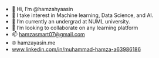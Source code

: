 - 👋 Hi, I’m @hamzahyaasin
- 👀 I take interest in Machine learning, Data Science, and AI.
- 🌱 I’m currently an undergrad at NUML university.
- 💞️ I’m looking to collaborate on any learning platform
- 📫 hamzasmart07@gmail.com
- 🌐 hamzayasin.me
- www.linkedin.com/in/muhammad-hamza-a63986186
<!---
hamzahyaasin/hamzahyaasin is a ✨ special ✨ repository because its `README.md` (this file) appears on your GitHub profile.
You can click the Preview link to take a look at your changes.
--->
